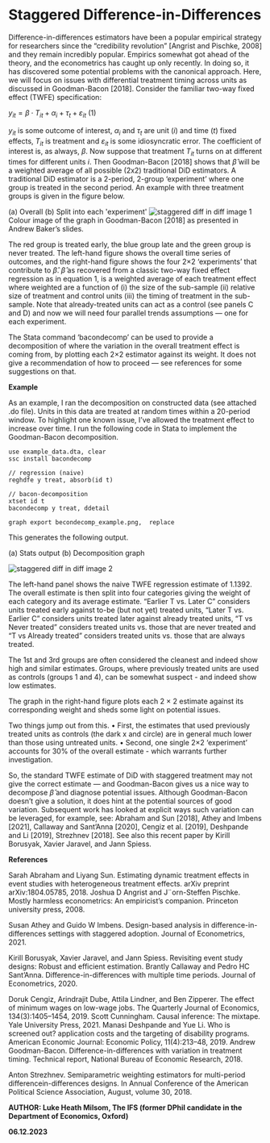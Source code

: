 # Staggered Difference-in-Differences

Difference-in-differences estimators have been a popular empirical strategy for researchers since the “credibility revolution” [Angrist and Pischke, 2008] and they remain incredibly popular. Empirics somewhat got ahead of the theory, and the econometrics has caught up only recently. In doing so, it has discovered some potential problems with the canonical approach. Here, we will focus on issues with differential treatment timing across units as discussed in Goodman-Bacon [2018].
Consider the familiar two-way fixed effect (TWFE) specification:

$y_{it} = \beta \cdot T_{it} + \alpha_i + \tau_t + \varepsilon_{it}$	(1)

$y_{it}$ is some outcome of interest, $\alpha_i$ and $\tau_t$ are unit ($i$) and time ($t$) fixed effects, $T_{it}$ is treatment and $\varepsilon_{it}$ is some idiosyncratic error. The coefficient of interest is, as always, $\beta$. Now suppose that treatment $T_{it}$ turns on at different times for different units $i$. Then Goodman-Bacon [2018] shows that $\hat{\beta}$ will be a weighted average of all possible (2x2) traditional DiD estimators. A traditional DiD estimator is a 2-period, 2-group ‘experiment’ where one group is treated in the second period. An example with three treatment groups is given in the figure below.

(a) Overall                                                            (b) Split into each 'experiment'
![staggered diff in diff image 1](https://github.com/csae-coders-corner/Staggered-Difference-in-differences/assets/148211163/40bf2f84-8e7b-49d7-bb33-5cdaf86addb5)
Colour image of the graph in Goodman-Bacon [2018] as presented in Andrew Baker’s slides.

The red group is treated early, the blue group late and the green group is never treated. The left-hand figure shows the overall time series of outcomes, and the right-hand figure shows the four 2×2 ‘experiments’ that contribute to $\hat{\beta}$. $\hat{\beta}$ as recovered from a classic two-way fixed effect regression as in equation 1, is a weighted average of each treatment effect where weighted are a function of (i) the size of the sub-sample (ii) relative size of treatment and control units (iii) the timing of treatment in the sub-sample. Note that already-treated units can act as a control (see panels C and D) and now we will need four parallel trends assumptions — one for each experiment.

The Stata command ‘bacondecomp’ can be used to provide a decomposition of where the variation in the overall treatment effect is coming from, by plotting each 2×2 estimator against its weight. It does not give a recommendation of how to proceed — see references for some suggestions on that.

**Example**

As an example, I ran the decomposition on constructed data (see attached .do file). Units in this data are treated at random times within a 20-period window. To highlight one known issue, I’ve allowed the treatment effect to increase over time. I run the following code in Stata to implement the Goodman-Bacon decomposition.

```
use example_data.dta, clear
ssc install bacondecomp

// regression (naive)
reghdfe y treat, absorb(id t)

// bacon-decomposition
xtset id t
bacondecomp y treat, ddetail

graph export becondecomp_example.png,  replace
```

This generates the following output.

(a) Stats output    (b) Decomposition graph

![staggered diff in diff image 2](https://github.com/csae-coders-corner/Staggered-Difference-in-differences/assets/148211163/2bd236d1-5255-4091-845f-59d3b8f56bca)

The left-hand panel shows the naive TWFE regression estimate of 1.1392. The overall estimate is then split into four categories giving the weight of each category and its average estimate. “Earlier T vs. Later C” considers units treated early against to-be (but not yet) treated units, “Later T vs. Earlier C” considers units treated later against already treated units, “T vs Never treated” considers treated units vs. those that are never treated and “T vs Already treated” considers treated units vs. those that are always treated. 

The 1st and 3rd groups are often considered the cleanest and indeed show high and similar estimates. Groups, where previously treated units are used as controls (groups 1 and 4), can be somewhat suspect - and indeed show low estimates.

The graph in the right-hand figure plots each 2 × 2 estimate against its corresponding weight and sheds some light on potential issues. 

Two things jump out from this. 
•	First, the estimates that used previously treated units as controls (the dark x and circle) are in general much lower than those using untreated units. 
•	Second, one single 2×2 ‘experiment’ accounts for 30% of the overall estimate - which warrants further investigation.

So, the standard TWFE estimate of DiD with staggered treatment may not give the correct estimate — and Goodman-Bacon gives us a nice way to decompose $\hat{\beta}$ and diagnose potential issues. Although Goodman-Bacon doesn’t give a solution, it does hint at the potential sources of good variation. Subsequent work has looked at explicit ways such variation can be leveraged, for example, see: Abraham and Sun [2018], Athey and Imbens [2021], Callaway and Sant’Anna [2020], Cengiz et al. [2019], Deshpande and Li [2019], Strezhnev [2018]. See also this recent paper by Kirill Borusyak, Xavier Jaravel, and Jann Spiess. 


**References**

Sarah Abraham and Liyang Sun. Estimating dynamic treatment effects in event studies with heterogeneous treatment effects. arXiv preprint arXiv:1804.05785, 2018.
Joshua D Angrist and J¨orn-Steffen Pischke. Mostly harmless econometrics: An empiricist’s companion. Princeton university press, 2008.

Susan Athey and Guido W Imbens. Design-based analysis in difference-in-differences settings with staggered adoption. Journal of Econometrics, 2021.

Kirill Borusyak, Xavier Jaravel, and Jann Spiess. Revisiting event study designs: Robust and efficient estimation.
Brantly Callaway and Pedro HC Sant’Anna. Difference-in-differences with multiple time periods. Journal of Econometrics, 2020.

Doruk Cengiz, Arindrajit Dube, Attila Lindner, and Ben Zipperer. The effect of minimum wages on low-wage jobs.
The Quarterly Journal of Economics, 134(3):1405–1454, 2019.
Scott Cunningham. Causal inference: The mixtape. Yale University Press, 2021.
Manasi Deshpande and Yue Li. Who is screened out? application costs and the targeting of disability programs.
American Economic Journal: Economic Policy, 11(4):213–48, 2019.
Andrew Goodman-Bacon. Difference-in-differences with variation in treatment timing. Technical report, National Bureau of Economic Research, 2018.

Anton Strezhnev. Semiparametric weighting estimators for multi-period differencein-differences designs. In Annual Conference of the American Political Science Association, August, volume 30, 2018.


**AUTHOR: Luke Heath Milsom, The IFS (former DPhil candidate in the Department of Economics, Oxford)** 

**06.12.2023**


